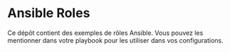 # Ansible Roles 

Ce dépôt contient des exemples de rôles Ansible. Vous pouvez les mentionner dans votre playbook pour les utiliser dans vos configurations.

